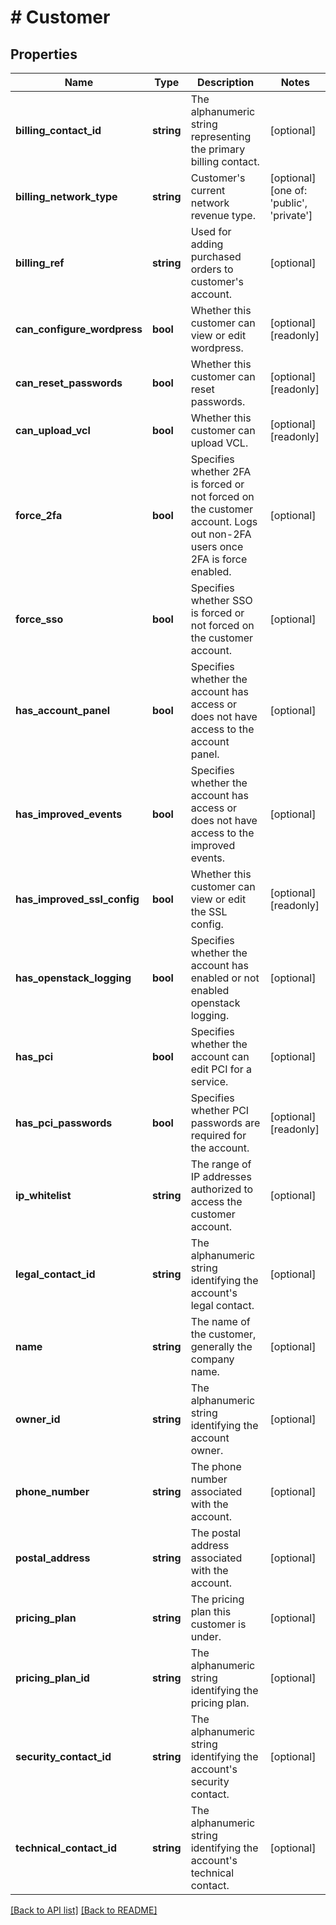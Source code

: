 # # Customer

## Properties

Name | Type | Description | Notes
------------ | ------------- | ------------- | -------------
**billing_contact_id** | **string** | The alphanumeric string representing the primary billing contact. | [optional] 
**billing_network_type** | **string** | Customer&#39;s current network revenue type. | [optional]  [one of: 'public', 'private']
**billing_ref** | **string** | Used for adding purchased orders to customer&#39;s account. | [optional] 
**can_configure_wordpress** | **bool** | Whether this customer can view or edit wordpress. | [optional] [readonly] 
**can_reset_passwords** | **bool** | Whether this customer can reset passwords. | [optional] [readonly] 
**can_upload_vcl** | **bool** | Whether this customer can upload VCL. | [optional] [readonly] 
**force_2fa** | **bool** | Specifies whether 2FA is forced or not forced on the customer account. Logs out non-2FA users once 2FA is force enabled. | [optional] 
**force_sso** | **bool** | Specifies whether SSO is forced or not forced on the customer account. | [optional] 
**has_account_panel** | **bool** | Specifies whether the account has access or does not have access to the account panel. | [optional] 
**has_improved_events** | **bool** | Specifies whether the account has access or does not have access to the improved events. | [optional] 
**has_improved_ssl_config** | **bool** | Whether this customer can view or edit the SSL config. | [optional] [readonly] 
**has_openstack_logging** | **bool** | Specifies whether the account has enabled or not enabled openstack logging. | [optional] 
**has_pci** | **bool** | Specifies whether the account can edit PCI for a service. | [optional] 
**has_pci_passwords** | **bool** | Specifies whether PCI passwords are required for the account. | [optional] [readonly] 
**ip_whitelist** | **string** | The range of IP addresses authorized to access the customer account. | [optional] 
**legal_contact_id** | **string** | The alphanumeric string identifying the account&#39;s legal contact. | [optional] 
**name** | **string** | The name of the customer, generally the company name. | [optional] 
**owner_id** | **string** | The alphanumeric string identifying the account owner. | [optional] 
**phone_number** | **string** | The phone number associated with the account. | [optional] 
**postal_address** | **string** | The postal address associated with the account. | [optional] 
**pricing_plan** | **string** | The pricing plan this customer is under. | [optional] 
**pricing_plan_id** | **string** | The alphanumeric string identifying the pricing plan. | [optional] 
**security_contact_id** | **string** | The alphanumeric string identifying the account&#39;s security contact. | [optional] 
**technical_contact_id** | **string** | The alphanumeric string identifying the account&#39;s technical contact. | [optional] 


[[Back to API list]](../../README.md#endpoints) [[Back to README]](../../README.md)
